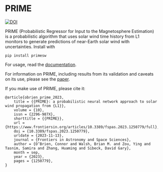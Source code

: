 # PRIME
[![DOI](https://zenodo.org/badge/648224321.svg)](https://zenodo.org/badge/latestdoi/648224321)

PRIME (Probabilistic Regressor for Input to the Magnetosphere Estimation) is a probabilistic algorithm that uses solar wind time history from L1 monitors to generate predictions of near-Earth solar wind with uncertainties. Install with
```
pip install primesw
```

For usage, read the [documentation](https://primesw.readthedocs.io/en/latest/).

For information on PRIME, including results from its validation and caveats on its use, please see the [paper](https://www.frontiersin.org/articles/10.3389/fspas.2023.1250779/full).

If you make use of PRIME, please cite it:
```
@article{obrien_prime_2023,
	title = {{PRIME}: a probabilistic neural network approach to solar wind propagation from {L1}},
	volume = {10},
	issn = {2296-987X},
	shorttitle = {{PRIME}},
	url = {https://www.frontiersin.org/articles/10.3389/fspas.2023.1250779/full},
	doi = {10.3389/fspas.2023.1250779},
	urldate = {2023-11-13},
	journal = {Frontiers in Astronomy and Space Sciences},
	author = {O’Brien, Connor and Walsh, Brian M. and Zou, Ying and Tasnim, Samira and Zhang, Huaming and Sibeck, David Gary},
	month = sep,
	year = {2023},
	pages = {1250779},
}
```